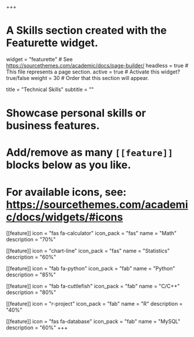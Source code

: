 +++
# A Skills section created with the Featurette widget.
widget = "featurette"  # See https://sourcethemes.com/academic/docs/page-builder/
headless = true  # This file represents a page section.
active = true  # Activate this widget? true/false
weight = 30  # Order that this section will appear.

title = "Technical Skills"
subtitle = ""

# Showcase personal skills or business features.
# 
# Add/remove as many `[[feature]]` blocks below as you like.
# 
# For available icons, see: https://sourcethemes.com/academic/docs/widgets/#icons

  
 [[feature]]
  icon = "fas fa-calculator"
  icon_pack = "fas"
  name = "Math"
  description = "70%"
  
[[feature]]
  icon = "chart-line"
  icon_pack = "fas"
  name = "Statistics"
  description = "60%"  
  
[[feature]]
  icon = "fab fa-python"
  icon_pack = "fab"
  name = "Python"
  description = "85%"

[[feature]]
  icon = "fab fa-cuttlefish"
  icon_pack = "fab"
  name = "C/C++"
  description = "80%"
  
[[feature]]
  icon = "r-project"
  icon_pack = "fab"
  name = "R"
  description = "40%"
  
  [[feature]]
  icon = "fas fa-database"
  icon_pack = "fab"
  name = "MySQL"
  description = "60%"
+++
